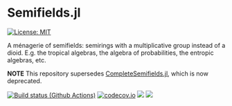 # Semifields.jl

[![License: MIT](https://img.shields.io/badge/License-MIT-green.svg)](https://github.com/FJValverde/Semifields.jl/blob/main/LICENSE)

A ménagerie of semifields: semirings with a multiplicative group instead of a dioid. E.g. the tropical algebras, the algebra of probabilities, the entropic algebras, etc.

**NOTE** This repository supersedes [CompleteSemifields.jl](https://github.com/FJValverde/CompleteSemifields.jl), which is now deprecated.

[![Build status (Github Actions)](https://github.com/FJValverde/Semifields.jl/workflows/CI/badge.svg)](https://github.com/FJValverde/Semifields.jl/actions)
[![codecov.io](http://codecov.io/github/FJValverde/Semifields.jl/coverage.svg?branch=main)](http://codecov.io/github/FJValverde/Semifields.jl?branch=main)
[![](https://img.shields.io/badge/docs-stable-blue.svg)](https://FJValverde.github.io/Semifields.jl/stable)
[![](https://img.shields.io/badge/docs-dev-blue.svg)](https://FJValverde_USERNAME.github.io/Semifields.jl/dev)
